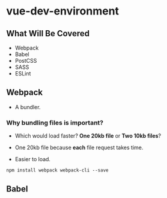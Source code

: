 # vue-dev-environment


## What Will Be Covered
- Webpack
- Babel
- PostCSS
- SASS
- ESLint

## Webpack
- A bundler. 

### Why bundling files is important? 
- Which would load faster? __One 20kb file__ or __Two 10kb files__?
+ One 20kb file because __each__ file request takes time. 
- Easier to load. 

```
npm install webpack webpack-cli --save
```

## Babel